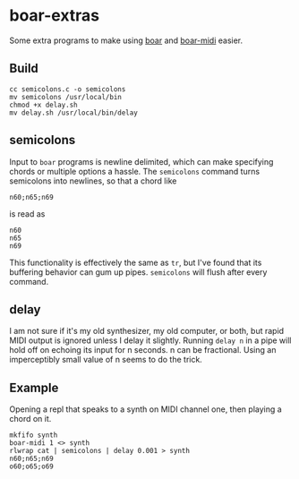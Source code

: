 # boar-extras

Some extra programs to make using [boar](https://github.com/jimd1989/boar) and [boar-midi](https://github.com/boar-midi) easier.

## Build

    cc semicolons.c -o semicolons
    mv semicolons /usr/local/bin
    chmod +x delay.sh
    mv delay.sh /usr/local/bin/delay

## semicolons

Input to `boar` programs is newline delimited, which can make specifying chords or multiple options a hassle. The `semicolons` command turns semicolons into newlines, so that a chord like

    n60;n65;n69

is read as

    n60
    n65
    n69

This functionality is effectively the same as `tr`, but I've found that its buffering behavior can gum up pipes. `semicolons` will flush after every command.

## delay

I am not sure if it's my old synthesizer, my old computer, or both, but rapid MIDI output is ignored unless I delay it slightly. Running `delay n` in a pipe will hold off on echoing its input for n seconds. n can be fractional. Using an imperceptibly small value of n seems to do the trick.

## Example

Opening a repl that speaks to a synth on MIDI channel one, then playing a chord on it.

    mkfifo synth
    boar-midi 1 <> synth
    rlwrap cat | semicolons | delay 0.001 > synth
    n60;n65;n69
    o60;o65;o69
